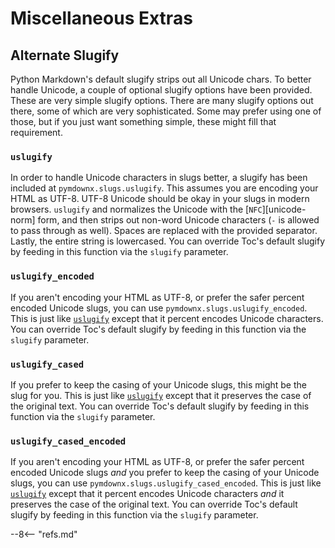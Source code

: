 # Miscellaneous Extras

## Alternate Slugify

Python Markdown's default slugify strips out all Unicode chars. To better handle Unicode, a couple of optional slugify options have been provided. These are very simple slugify options. There are many slugify options out there, some of which are very sophisticated. Some may prefer using one of those, but if you just want something simple, these might fill that requirement.

### `uslugify`

In order to handle Unicode characters in slugs better, a slugify has been included at `pymdownx.slugs.uslugify`. This assumes you are encoding your HTML as UTF-8.  UTF-8 Unicode should be okay in your slugs in modern browsers. `uslugify` and normalizes the Unicode with the [`NFC`][unicode-norm] form, and then strips out non-word Unicode characters (`-` is allowed to pass through as well). Spaces are replaced with the provided separator.  Lastly, the entire string is lowercased. You can override Toc's default slugify by feeding in this function via the `slugify` parameter.

### `uslugify_encoded`

If you aren't encoding your HTML as UTF-8, or prefer the safer percent encoded Unicode slugs, you can use `pymdownx.slugs.uslugify_encoded`. This is just like [`uslugify`](#uslugify) except that it percent encodes Unicode characters. You can override Toc's default slugify by feeding in this function via the `slugify` parameter.

### `uslugify_cased`

If you prefer to keep the casing of your Unicode slugs, this might be the slug for you. This is just like [`uslugify`](#uslugify) except that it preserves the case of the original text. You can override Toc's default slugify by feeding in this function via the `slugify` parameter.

### `uslugify_cased_encoded`

If you aren't encoding your HTML as UTF-8, or prefer the safer percent encoded Unicode slugs *and* you prefer to keep the casing of your Unicode slugs, you can use `pymdownx.slugs.uslugify_cased_encoded`. This is just like [`uslugify`](#uslugify) except that it percent encodes Unicode characters *and* it preserves the case of the original text. You can override Toc's default slugify by feeding in this function via the `slugify` parameter.

--8<-- "refs.md"
